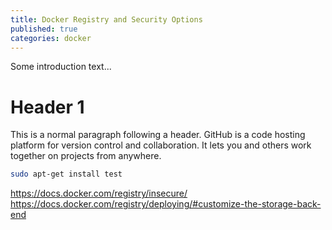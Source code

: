 ```yaml
---
title: Docker Registry and Security Options
published: true
categories: docker
---
```


Some introduction text...

# [](#header-1)Header 1

This is a normal paragraph following a header. GitHub is a code hosting platform for version control and collaboration. It lets you and others work together on projects from anywhere.

```bash
sudo apt-get install test
```

https://docs.docker.com/registry/insecure/
https://docs.docker.com/registry/deploying/#customize-the-storage-back-end
